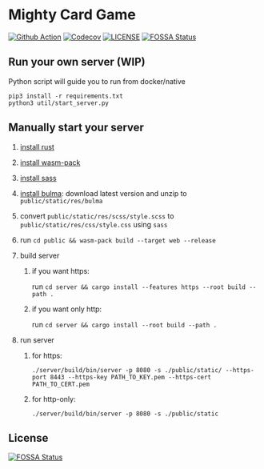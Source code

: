 # Mighty Card Game

[![Github Action](https://img.shields.io/github/workflow/status/buttercrab/web-mighty/build?style=flat-square)](https://github.com/buttercrab/web-mighty/actions)
[![Codecov](https://img.shields.io/codecov/c/github/buttercrab/web-mighty?style=flat-square)](https://codecov.io/gh/buttercrab/web-mighty)
[![LICENSE](https://img.shields.io/github/license/buttercrab/web-mighty?style=flat-square)](https://github.com/buttercrab/web-mighty/blob/master/LICENSE)
[![FOSSA Status](https://app.fossa.com/api/projects/git%2Bgithub.com%2Fbuttercrab%2Fweb-mighty.svg?type=shield)](https://app.fossa.com/projects/git%2Bgithub.com%2Fbuttercrab%2Fweb-mighty?ref=badge_shield)

## Run your own server (WIP)

Python script will guide you to run from docker/native

```shell script
pip3 install -r requirements.txt
python3 util/start_server.py
```

## Manually start your server

1. [install rust](https://www.rust-lang.org/tools/install)

1. [install wasm-pack](https://rustwasm.github.io/wasm-pack/installer/)

1. [install sass](https://sass-lang.com/install)

1. [install bulma](https://bulma.io/): download latest version and unzip to `public/static/res/bulma`

1. convert `public/static/res/scss/style.scss` to `public/static/res/css/style.css` using `sass`

1. run `cd public && wasm-pack build --target web --release`

1. build server

   1) if you want https:
      
      run `cd server && cargo install --features https --root build --path .`
      
   1) if you want only http:
      
      run `cd server && cargo install --root build --path .`

1. run server

   1) for https:
   
      `./server/build/bin/server -p 8080 -s ./public/static/ --https-port 8443 --https-key PATH_TO_KEY.pem --https-cert PATH_TO_CERT.pem`
      
   2) for http-only:
   
      `./server/build/bin/server -p 8080 -s ./public/static`

## License
[![FOSSA Status](https://app.fossa.com/api/projects/git%2Bgithub.com%2Fbuttercrab%2Fweb-mighty.svg?type=large)](https://app.fossa.com/projects/git%2Bgithub.com%2Fbuttercrab%2Fweb-mighty?ref=badge_large)